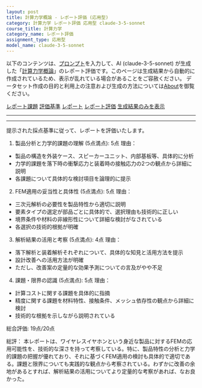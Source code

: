```yaml
---
layout: post
title: 計算力学概論 - レポート評価 (応用型)
category: 計算力学 レポート評価 応用型 claude-3-5-sonnet
course_title: 計算力学
category_name: レポート評価
assignment_type: 応用型
model_name: claude-3-5-sonnet
---
```


以下のコンテンツは、[プロンプト](http://127.0.0.1:8000/generated/計算力学/claude-3-5-sonnet/prompt_レポート評価-応用型.md)を入力して、AI (claude-3-5-sonnet) が生成した「[計算力学概論](/contents/計算力学/)」のレポート評価です。このページは生成結果から自動的に作成されているため、表示が乱れている場合があることをご容赦ください。
データセット作成の目的と利用上の注意および生成の方法については[About](/About)を御覧ください。

[レポート課題](../レポート課題-応用型)
[評価基準](../評価基準-応用型)
[レポート](../レポート-応用型)
[レポート評価](../レポート評価-応用型)
[生成結果のみを表示](http://127.0.0.1:8000/generated/計算力学/claude-3-5-sonnet/レポート評価-応用型.md)
  

***
***
  
提示された採点基準に従って、レポートを評価いたします。

1. 製品分析と力学的課題の理解 (5点満点): 5点
理由：
- 製品の構造を外装ケース、スピーカーユニット、内部基板等、具体的に分析
- 力学的課題を落下時の衝撃応力と装着時の接触応力の2つの観点から詳細に説明
- 各課題について具体的な検討項目を論理的に提示

2. FEM適用の妥当性と具体性 (5点満点): 5点
理由：
- 三次元解析の必要性を製品特性から適切に説明
- 要素タイプの選定が部品ごとに具体的で、選択理由も技術的に正しい
- 境界条件や材料の非線形性について詳細な検討がなされている
- 各選択の技術的根拠が明確

3. 解析結果の活用と考察 (5点満点): 4点
理由：
- 落下解析と装着解析それぞれについて、具体的な知見と活用方法を提示
- 設計改善への活用方法が明確
- ただし、改善案の定量的な効果予測についての言及がやや不足

4. 課題・限界の認識 (5点満点): 5点
理由：
- 計算コストに関する課題を具体的に指摘
- 精度に関する課題を材料特性、接触条件、メッシュ依存性の観点から詳細に検討
- 技術的な根拠を示しながら説明されている

総合評価: 19点/20点

総評：
本レポートは、ワイヤレスイヤホンという身近な製品に対するFEMの応用可能性を、技術的な深さを持って考察している。特に、製品特性の分析と力学的課題の把握が優れており、それに基づくFEM適用の検討も具体的で適切である。課題と限界についても実践的な観点から考察されている。わずかに改善の余地があるとすれば、解析結果の活用についてより定量的な考察があれば、なお良かった。
